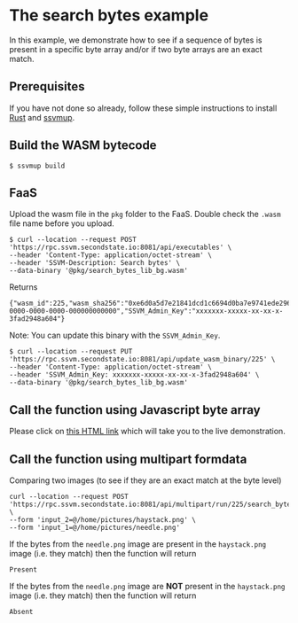 # The search bytes example

In this example, we demonstrate how to see if a sequence of bytes is present in a specific byte array and/or if two byte arrays are an exact match.

## Prerequisites

If you have not done so already, follow these simple instructions to install [Rust](https://www.rust-lang.org/tools/install) and [ssvmup](https://www.secondstate.io/articles/ssvmup/).

## Build the WASM bytecode

```
$ ssvmup build
```

## FaaS

Upload the wasm file in the `pkg` folder to the FaaS. Double check the `.wasm` file name before you upload.

```
$ curl --location --request POST 'https://rpc.ssvm.secondstate.io:8081/api/executables' \
--header 'Content-Type: application/octet-stream' \
--header 'SSVM-Description: Search bytes' \
--data-binary '@pkg/search_bytes_lib_bg.wasm'
```

Returns

```
{"wasm_id":225,"wasm_sha256":"0xe6d0a5d7e21841dcd1c6694d0ba7e9741ede296806edf41c093d6822a93c48e8","SSVM_Usage_Key":"00000000-0000-0000-0000-000000000000","SSVM_Admin_Key":"xxxxxxx-xxxxx-xx-xx-x-3fad2948a604"}
```

Note: You can update this binary with the `SSVM_Admin_Key`.

```
$ curl --location --request PUT 'https://rpc.ssvm.secondstate.io:8081/api/update_wasm_binary/225' \
--header 'Content-Type: application/octet-stream' \
--header 'SSVM_Admin_Key: xxxxxxx-xxxxx-xx-xx-x-3fad2948a604' \
--data-binary '@pkg/search_bytes_lib_bg.wasm'
```

## Call the function using Javascript byte array

Please click on [this HTML link](https://second-state.github.io/wasm-learning/faas/search-bytes/html/index.html) which will take you to the live demonstration.

## Call the function using multipart formdata

Comparing two images (to see if they are an exact match at the byte level)

```
curl --location --request POST 'https://rpc.ssvm.secondstate.io:8081/api/multipart/run/225/search_bytes' \
--form 'input_2=@/home/pictures/haystack.png' \
--form 'input_1=@/home/pictures/needle.png'
```
If the bytes from the `needle.png` image are present in the `haystack.png` image (i.e. they match) then the function will return
```
Present
``` 
If the bytes from the `needle.png` image are **NOT** present in the `haystack.png` image (i.e. they match) then the function will return
```
Absent
```
